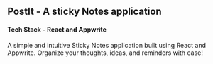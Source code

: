 ## PostIt - A  sticky Notes application 
#### Tech Stack - React and Appwrite 
A simple and intuitive Sticky Notes application built using React and Appwrite. Organize your thoughts, ideas, and reminders with ease!
